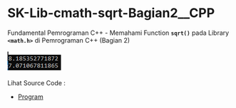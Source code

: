 # SK-Lib-cmath-sqrt-Bagian2__CPP
Fundamental Pemrograman C++ - Memahami Function <code><b>sqrt()</b></code> pada Library <code><b>&lt;math.h></b></code> di Pemrograman C++ (Bagian 2)<br><br>
<img src="https://github.com/RizkyKhapidsyah/SK-Lib-cmath-sqrt-Bagian2__CPP/blob/master/SK-Lib-cmath-sqrt-Bagian2__CPP/result/001.PNG"><br><br>
Lihat Source Code : <br>
- <a href="https://github.com/RizkyKhapidsyah/SK-Lib-cmath-sqrt-Bagian2__CPP/blob/master/SK-Lib-cmath-sqrt-Bagian2__CPP/Source.cpp">Program</a>
